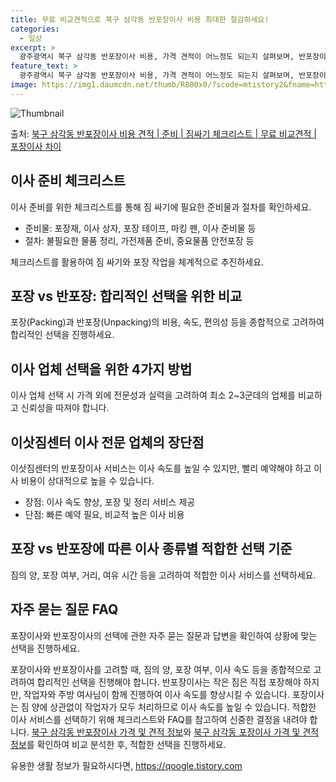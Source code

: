 ```yaml
---
title: 무료 비교견적으로 북구 삼각동 반포장이사 비용 최대한 절감하세요!
categories:
  - 일상
excerpt: >
  광주광역시 북구 삼각동 반포장이사 비용, 가격 견적이 어느정도 되는지 살펴보며, 반포장이사를 준비함에 있어 짐싸기 준비 체크리스트가 무엇인지 보겠습니다. 마지막으로 포장이사와 차이점을 통해 무료 비교견적으로 어떤 것이 더 합리적인 선택인지 공유 드립니다.북구 삼각동 포장이사 견적 샘플 보기 👈 클릭북구 삼각동 포장이사 가격 살펴보기 👈 클릭북구 삼각동 반포장이사 평균 이사 비용평수북구 삼각동 평균 이사 비용원룸 이사9평 이하 (1톤)30만원~투룸/쓰리룸 이사16평 ~ 20평 (2.5톤)80만원~쓰리룸 이사21평 (5톤) ~110만원~우리집 무료 이사견적 받기 👈 클릭포장 vs 반포장: 이사 방식의 큰 차이이사의 **포장**(Packing) 방식과 **반포장**(Unpacking) 방식은 주된 차이점..
feature_text: >
  광주광역시 북구 삼각동 반포장이사 비용, 가격 견적이 어느정도 되는지 살펴보며, 반포장이사를 준비함에 있어 짐싸기 준비 체크리스트가 무엇인지 보겠습니다. 마지막으로 포장이사와 차이점을 통해 무료 비교견적으로 어떤 것이 더 합리적인 선택인지 공유 드립니다.북구 삼각동 포장이사 견적 샘플 보기 👈 클릭북구 삼각동 포장이사 가격 살펴보기 👈 클릭북구 삼각동 반포장이사 평균 이사 비용평수북구 삼각동 평균 이사 비용원룸 이사9평 이하 (1톤)30만원~투룸/쓰리룸 이사16평 ~ 20평 (2.5톤)80만원~쓰리룸 이사21평 (5톤) ~110만원~우리집 무료 이사견적 받기 👈 클릭포장 vs 반포장: 이사 방식의 큰 차이이사의 **포장**(Packing) 방식과 **반포장**(Unpacking) 방식은 주된 차이점..
image: https://img1.daumcdn.net/thumb/R800x0/?scode=mtistory2&fname=https%3A%2F%2Fblog.kakaocdn.net%2Fdn%2FoU0sm%2FbtsHbQvpauO%2FHdEwoqi7JfRdjCJo1n7cqK%2Fimg.webp
---
```


![Thumbnail](https://img1.daumcdn.net/thumb/R800x0/?scode=mtistory2&fname=https%3A%2F%2Fblog.kakaocdn.net%2Fdn%2FoU0sm%2FbtsHbQvpauO%2FHdEwoqi7JfRdjCJo1n7cqK%2Fimg.webp)

<p>출처: <a href="https://qoogle.tistory.com/9549" rel="dofollow">북구 삼각동 반포장이사 비용 견적 | 준비 | 짐싸기 체크리스트 | 무료 비교견적 | 포장이사 차이</a> </p>

## 이사 준비 체크리스트

이사 준비를 위한 체크리스트를 통해 짐 싸기에 필요한 준비물과 절차를 확인하세요.

  * 준비물: 포장재, 이사 상자, 포장 테이프, 마킹 펜, 이사 준비물 등
  * 절차: 불필요한 물품 정리, 가전제품 준비, 중요물품 안전포장 등

체크리스트를 활용하여 짐 싸기와 포장 작업을 체계적으로 추진하세요.

## 포장 vs 반포장: 합리적인 선택을 위한 비교

포장(Packing)과 반포장(Unpacking)의 비용, 속도, 편의성 등을 종합적으로 고려하여 합리적인 선택을 진행하세요.

## 이사 업체 선택을 위한 4가지 방법

이사 업체 선택 시 가격 외에 전문성과 실력을 고려하여 최소 2~3군데의 업체를 비교하고 신뢰성을 따져야 합니다.

## 이삿짐센터 이사 전문 업체의 장단점

이삿짐센터의 반포장이사 서비스는 이사 속도를 높일 수 있지만, 빨리 예약해야 하고 이사 비용이 상대적으로 높을 수 있습니다.

  * 장점: 이사 속도 향상, 포장 및 정리 서비스 제공
  * 단점: 빠른 예약 필요, 비교적 높은 이사 비용

## 포장 vs 반포장에 따른 이사 종류별 적합한 선택 기준

짐의 양, 포장 여부, 거리, 여유 시간 등을 고려하여 적합한 이사 서비스를 선택하세요.

## 자주 묻는 질문 FAQ

포장이사와 반포장이사의 선택에 관한 자주 묻는 질문과 답변을 확인하여 상황에 맞는 선택을 진행하세요.

포장이사와 반포장이사를 고려할 때, 짐의 양, 포장 여부, 이사 속도 등을 종합적으로 고려하여 합리적인 선택을 진행해야 합니다. 반포장이사는
작은 짐은 직접 포장해야 하지만, 작업자와 주방 여사님이 함께 진행하여 이사 속도를 향상시킬 수 있습니다. 포장이사는 짐 양에 상관없이
작업자가 모두 처리하므로 이사 속도를 높일 수 있습니다. 적합한 이사 서비스를 선택하기 위해 체크리스트와 FAQ를 참고하여 신중한 결정을
내려야 합니다. [북구 삼각동 반포장이사 가격 및 견적
정보](https://www.moveup.kr/bbs/board.php?bo_table=tip&wr_id=38&page=4)와 [북구 삼각동
포장이사 가격 및 견적
정보](https://www.moveup.kr/bbs/board.php?bo_table=tip&wr_id=168&page=11)를 확인하여
비교 분석한 후, 적합한 선택을 진행하세요.

 

유용한 생활 정보가 필요하시다면, <a href="https://qoogle.tistory.com" rel="dofollow">https://qoogle.tistory.com</a>


